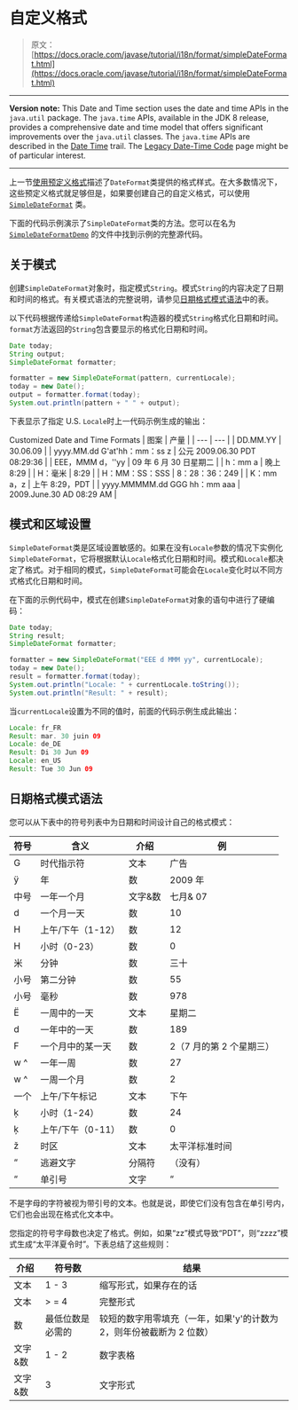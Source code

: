 # 自定义格式

> 原文： [https://docs.oracle.com/javase/tutorial/i18n/format/simpleDateFormat.html](https://docs.oracle.com/javase/tutorial/i18n/format/simpleDateFormat.html)

* * *

**Version note:** This Date and Time section uses the date and time APIs in the `java.util` package. The `java.time` APIs, available in the JDK 8 release, provides a comprehensive date and time model that offers significant improvements over the `java.util` classes. The `java.time` APIs are described in the [Date Time](../../datetime/index.html) trail. The [Legacy Date-Time Code](../../datetime/iso/legacy.html) page might be of particular interest.

* * *

上一节[使用预定义格式](dateFormat.html)描述了`DateFormat`类提供的格式样式。在大多数情况下，这些预定义格式就足够但是，如果要创建自己的自定义格式，可以使用 [`SimpleDateFormat`](https://docs.oracle.com/javase/8/docs/api/java/text/SimpleDateFormat.html) 类。

下面的代码示例演示了`SimpleDateFormat`类的方法。您可以在名为 [`SimpleDateFormatDemo`](examples/SimpleDateFormatDemo.java) 的文件中找到示例的完整源代码。

## 关于模式

创建`SimpleDateFormat`对象时，指定模式`String`。模式`String`的内容决定了日期和时间的格式。有关模式语法的完整说明，请参见[日期格式模式语法](#datepattern)中的表。

以下代码根据传递给`SimpleDateFormat`构造器的模式`String`格式化日期和时间。 `format`方法返回的`String`包含要显示的格式化日期和时间。

```java
Date today;
String output;
SimpleDateFormat formatter;

formatter = new SimpleDateFormat(pattern, currentLocale);
today = new Date();
output = formatter.format(today);
System.out.println(pattern + " " + output);

```

下表显示了指定 U.S. `Locale`时上一代码示例生成的输出：

Customized Date and Time Formats
| 图案 | 产量 |
| --- | --- |
| DD.MM.YY | 30.06.09 |
| yyyy.MM.dd G'at'hh：mm：ss z | 公元 2009.06.30 PDT 08:29:36 |
| EEE，MMM d，''yy | 09 年 6 月 30 日星期二 |
| h：mm a | 晚上 8:29 |
| H：毫米 | 8:29 |
| H：MM：SS：SSS | 8：28：36：249 |
| K：mm a，z | 上午 8:29，PDT |
| yyyy.MMMMM.dd GGG hh：mm aaa | 2009.June.30 AD 08:29 AM |

## 模式和区域设置

`SimpleDateFormat`类是区域设置敏感的。如果在没有`Locale`参数的情况下实例化`SimpleDateFormat`，它将根据默认`Locale`格式化日期和时间。模式和`Locale`都决定了格式。对于相同的模式，`SimpleDateFormat`可能会在`Locale`变化时以不同方式格式化日期和时间。

在下面的示例代码中，模式在创建`SimpleDateFormat`对象的语句中进行了硬编码：

```java
Date today;
String result;
SimpleDateFormat formatter;

formatter = new SimpleDateFormat("EEE d MMM yy", currentLocale);
today = new Date();
result = formatter.format(today);
System.out.println("Locale: " + currentLocale.toString());
System.out.println("Result: " + result);

```

当`currentLocale`设置为不同的值时，前面的代码示例生成此输出：

```java
Locale: fr_FR
Result: mar. 30 juin 09
Locale: de_DE
Result: Di 30 Jun 09
Locale: en_US
Result: Tue 30 Jun 09

```

## 日期格式模式语法

您可以从下表中的符号列表中为日期和时间设计自己的格式模式：

| 符号 | 含义 | 介绍 | 例 |
| --- | --- | --- | --- |
| G | 时代指示符 | 文本 | 广告 |
| ÿ | 年 | 数 | 2009 年 |
| 中号 | 一年一个月 | 文字&amp;数 | 七月&amp; 07 |
| d | 一个月一天 | 数 | 10 |
| H | 上午/下午（1-12） | 数 | 12 |
| H | 小时（0-23） | 数 | 0 |
| 米 | 分钟 | 数 | 三十 |
| 小号 | 第二分钟 | 数 | 55 |
| 小号 | 毫秒 | 数 | 978 |
| Ë | 一周中的一天 | 文本 | 星期二 |
| d | 一年中的一天 | 数 | 189 |
| F | 一个月中的某一天 | 数 | 2（7 月的第 2 个星期三） |
| w ^ | 一年一周 | 数 | 27 |
| w ^ | 一周一个月 | 数 | 2 |
| 一个 | 上午/下午标记 | 文本 | 下午 |
| ķ | 小时（1-24） | 数 | 24 |
| ķ | 上午/下午（0-11） | 数 | 0 |
| ž | 时区 | 文本 | 太平洋标准时间 |
| “ | 逃避文字 | 分隔符 | （没有） |
| “ | 单引号 | 文字 | “ |

不是字母的字符被视为带引号的文本。也就是说，即使它们没有包含在单引号内，它们也会出现在格式化文本中。

您指定的符号字母数也决定了格式。例如，如果“zz”模式导致“PDT”，则“zzzz”模式生成“太平洋夏令时”。下表总结了这些规则：

| 介绍 | 符号数 | 结果 |
| --- | --- | --- |
| 文本 | 1 - 3 | 缩写形式，如果存在的话 |
| 文本 | &gt; = 4 | 完整形式 |
| 数 | 最低位数是必需的 | 较短的数字用零填充（一年，如果'y'的计数为 2，则年份被截断为 2 位数） |
| 文字&amp;数 | 1 - 2 | 数字表格 |
| 文字&amp;数 | 3 | 文字形式 |
